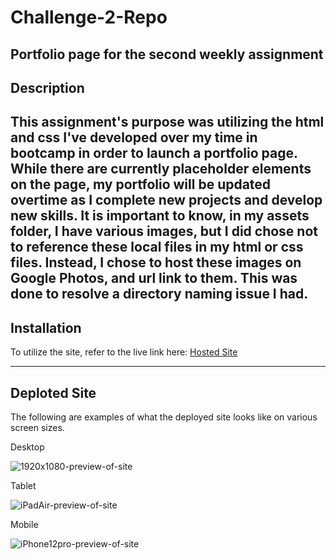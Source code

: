 # Challenge-2-Repo
Portfolio page for the second weekly assignment
---------------------------------------------------------------------------------------------------------------------------------------------------
## Description
This assignment's purpose was utilizing the html and css I've developed over my time in bootcamp in order to launch a portfolio page.
While there are currently placeholder elements on the page, my portfolio will be updated overtime as I complete new projects and develop new skills. 
It is important to know, in my assets folder, I have various images, but I did chose not to reference these local files in my html or css files. 
Instead, I chose to host these images on Google Photos, and url link to them. This was done to resolve a directory naming issue I had.
---------------------------------------------------------------------------------------------------------------------------------------------------

## Installation
To utilize the site, refer to the live link here: [Hosted Site](https://joshuaorlandor.github.io/Challenge-2-Repo-JoshuaOrlando-Portfolio/)

---------------------------------------------------------------------------------------------------------------------------------------------------

## Deploted Site
The following are examples of what the deployed site looks like on various screen sizes. 

Desktop


![1920x1080-preview-of-site](https://user-images.githubusercontent.com/114437149/197405602-004d4a2a-3831-4c3c-8b6e-de54f66ac05d.png)

Tablet


![iPadAir-preview-of-site](https://user-images.githubusercontent.com/114437149/197405722-51435710-2b5f-4762-9803-235b9750621a.png)

Mobile 


![iPhone12pro-preview-of-site](https://user-images.githubusercontent.com/114437149/197405738-da6fc6f9-4eec-4841-84af-40364acb2dd7.png)
